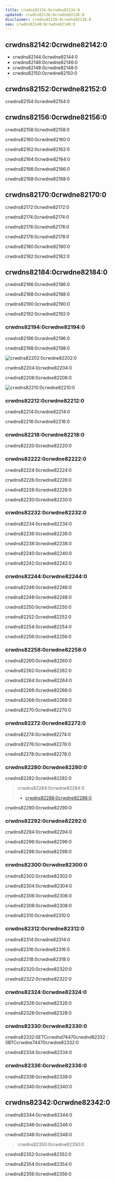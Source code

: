 ```yaml
---
title: crwdns82134:0crwdne82134:0
updated: crwdns82136:0crwdne82136:0
disclaimer: crwdns82138:0crwdne82138:0
seo: crwdns82140:0crwdne82140:0
---
```


## crwdns82142:0crwdne82142:0

- crwdns82144:0crwdne82144:0
- crwdns82146:0crwdne82146:0
- crwdns82148:0crwdne82148:0
- crwdns82150:0crwdne82150:0

## crwdns82152:0crwdne82152:0

crwdns82154:0crwdne82154:0

## crwdns82156:0crwdne82156:0

crwdns82158:0crwdne82158:0

crwdns82160:0crwdne82160:0

crwdns82162:0crwdne82162:0

crwdns82164:0crwdne82164:0

crwdns82166:0crwdne82166:0

crwdns82168:0crwdne82168:0

## crwdns82170:0crwdne82170:0

crwdns82172:0crwdne82172:0

crwdns82174:0crwdne82174:0

crwdns82176:0crwdne82176:0

crwdns82178:0crwdne82178:0

crwdns82180:0crwdne82180:0

crwdns82182:0crwdne82182:0

## crwdns82184:0crwdne82184:0

crwdns82186:0crwdne82186:0

crwdns82188:0crwdne82188:0

crwdns82190:0crwdne82190:0

crwdns82192:0crwdne82192:0

### crwdns82194:0crwdne82194:0

crwdns82196:0crwdne82196:0

crwdns82198:0crwdne82198:0

![crwdns82202:0crwdne82202:0](./engine.jpg)

crwdns82204:0crwdne82204:0

crwdns82206:0crwdne82206:0

![crwdns82210:0crwdne82210:0](./overbalance.jpg)

### crwdns82212:0crwdne82212:0

crwdns82214:0crwdne82214:0

crwdns82216:0crwdne82216:0

### crwdns82218:0crwdne82218:0

crwdns82220:0crwdne82220:0

### crwdns82222:0crwdne82222:0

crwdns82224:0crwdne82224:0

crwdns82226:0crwdne82226:0

crwdns82228:0crwdne82228:0

crwdns82230:0crwdne82230:0

### crwdns82232:0crwdne82232:0

crwdns82234:0crwdne82234:0

crwdns82236:0crwdne82236:0

crwdns82238:0crwdne82238:0

crwdns82240:0crwdne82240:0

crwdns82242:0crwdne82242:0

### crwdns82244:0crwdne82244:0

crwdns82246:0crwdne82246:0

crwdns82248:0crwdne82248:0

crwdns82250:0crwdne82250:0

crwdns82252:0crwdne82252:0

crwdns82254:0crwdne82254:0

crwdns82256:0crwdne82256:0

### crwdns82258:0crwdne82258:0

crwdns82260:0crwdne82260:0

crwdns82262:0crwdne82262:0

crwdns82264:0crwdne82264:0

crwdns82266:0crwdne82266:0

crwdns82268:0crwdne82268:0

crwdns82270:0crwdne82270:0

### crwdns82272:0crwdne82272:0

crwdns82274:0crwdne82274:0

crwdns82276:0crwdne82276:0

crwdns82278:0crwdne82278:0

### crwdns82280:0crwdne82280:0

crwdns82282:0crwdne82282:0

> crwdns82284:0crwdne82284:0
> 
> - [crwdns82288:0crwdne82288:0](https://viktorbunin.medium.com/proof-of-stakes-security-model-is-being-dramatically-misunderstood-4ed7b19ca419)

crwdns82290:0crwdne82290:0

### crwdns82292:0crwdne82292:0

crwdns82294:0crwdne82294:0

crwdns82296:0crwdne82296:0

crwdns82298:0crwdne82298:0

### crwdns82300:0crwdne82300:0

crwdns82302:0crwdne82302:0

crwdns82304:0crwdne82304:0

crwdns82306:0crwdne82306:0

crwdns82308:0crwdne82308:0

crwdns82310:0crwdne82310:0

### crwdns82312:0crwdne82312:0

crwdns82314:0crwdne82314:0

crwdns82316:0crwdne82316:0

crwdns82318:0crwdne82318:0

crwdns82320:0crwdne82320:0

_crwdns82322:0crwdne82322:0_

### crwdns82324:0crwdne82324:0

crwdns82326:0crwdne82326:0

crwdns82328:0crwdne82328:0

### crwdns82330:0crwdne82330:0

crwdns82332:0$ETCcrwdnd74470crwdnd82332:0$BTCcrwdne74470crwdne82332:0

crwdns82334:0crwdne82334:0

### crwdns82336:0crwdne82336:0

crwdns82338:0crwdne82338:0

crwdns82340:0crwdne82340:0

## crwdns82342:0crwdne82342:0

crwdns82344:0crwdne82344:0

crwdns82346:0crwdne82346:0

crwdns82348:0crwdne82348:0

> crwdns82350:0crwdne82350:0

crwdns82352:0crwdne82352:0

crwdns82354:0crwdne82354:0

crwdns82356:0crwdne82356:0

